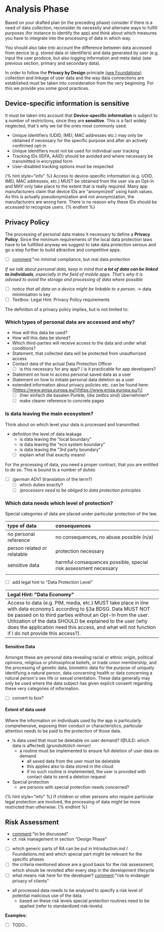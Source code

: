 # Analysis Phase

Based on your drafted plan \(in the preceding phase\) consider if there is a need of data collection, reconsider its necessity and alternate ways to fulfill purposes \(for instance to identify the app\) and think about which measures you have to integrate into the processing of data in which way. 

You should also take into account the difference between data accessed from device (e.g. stored data or identifiers) and data generated by user (e.g. input the user produce, but also logging information and meta data) \(see previous section, primary and secondary data\).

In order to follow the **Privacy by Design** principle [\(see Foundations\)](../foundations.md) collection and linkage of user data and the way data connections are established must be taken into consideration from the very beginning. For this we provide you some good practices.

## Device-specific information is sensitive

It must be taken into account that **Device-specific information** is subject to a number of restrictions, since they are **sensitive**. This is a fact widely neglected, that's why we list the ones most commonly used:

* Unique identifiers \(UDID, IMEI, MAC addresses etc.\) may only be obtained if necessary for the specific purpose and after an actively confirmed opt-in
* Unique identifiers must not be used for individual user tracking
* Tracking IDs \(IDFA, AAID\) should be avoided and where necessary be transmitted in encrypted form
* User-disabled tracking options must be respected 

{% hint style="info" %}
Access to device-specific information \(e.g. UDID, IMEI, MAC addresses, etc.\) MUST be obtained from the user via an Opt-In and MAY only take place to the extent that is really required. Many app manufacturers claim that device IDs are “anonymized” using hash values. As this is actually pseudonymization and not anonymization, the manufacturers are wrong here. There is no reason why these IDs should be accessed to recognize users.
{% endhint %}

## Privacy Policy

The processing of personal data makes it necessary to define a **Privacy Policy**. Since the minimum requirements of the local data protection laws have to be fullfilled anyway we suggest to take data protection serious and go a step further to build attractive and competitive apps.

* [ ] [comment](https://github.com/AppPETs/developer-guidelines/tree/5d6d22d22b2f697aeba374552a121460ae793d2a/%22/README.md):"no minimal compliance, but real data protection

_If we talk about personal data, keep in mind that **a lot of data can be linked to individuals**, especially in the field of mobile apps. That's why it is advised to avoid the storage and processing of data where possible_

* [ ] _notice that all data on a device might be linkable to a person._ -&gt; data minimisation is key
* [ ]  Textbox: Legal Hint: Privacy Policy requirements

The definition of a privacy policy implies, but is not limited to:

### Which types of personal data are accessed and why?

* How will this data be used?
* How will this data be stored?
* Which third-parties will receive access to the data and under what conditions?
* Statement, that collected data will be protected from unauthorized access
* Contact data of the actual Data Protection Officer
  * [ ] is this necessary for any app? / is it practicable for app developers?
* Statement on how to access personal saved data as a user
* Statement on how to initiate personal data deletion as a user
* extended information about privacy policies etc. can be found here: \[[https://www.enisa.europa.eu/](https://www.enisa.europa.eu/)\]
  * [ ] \(hier einfach die basalen Punkte, \(die zeitlos sind\) übernehmen\*
  * [ ] make clearer reference to concrete pages

### Is data leaving the main ecosystem?

Think about on which level your data is processed and transmitted.

* definition the level of data leakage
  * is data leaving the "local boundary" 
  * is data leaving the "eco system boundary"
  * is data leaving the "3rd party boundary"
  * [ ] explain what that exactly means!

For the processing of data, you need a proper contract, that you are entitled to do so. This is bound to a number of duties

* [ ] _\(german ADV\)_ \(translation of the term?\)
  * [ ] which duties exactly?
  * [ ] _\(processors need to be obliged to data protection principles_

### Which data needs which level of protection?

Special categories of data are placed under particular protection of the law.

| type of data | consequences |
| :--- | :--- |
| no personal reference | no consequences, no abuse possible \(n/a\) |
| person related or relatable | protection necessary |
| sensitive data | harmful consequences possible, special risk assessment necessary |
|  |  |

* [ ]  add legal hint to "Data Protection Level"



| Legal Hint: "Data Economy" |
| :--- |
| Access to data \(e.g. PIM, media, etc.\) MUST take place in line with data economy1 according to §3a BDSG. Data MUST NOT be passed on to third parties without an Opt-In from the user. Utilization of the data SHOULD be explained to the user \(why does the application need this access, and what will not function if I do not provide this access?\). |

#### Sensitive Data

Amongst these are personal data revealing racial or ethnic origin, political opinions, religious or philosophical beliefs, or trade union membership, and the processing of genetic data, biometric data for the purpose of uniquely identifying a natural person, data concerning health or data concerning a natural person's sex life or sexual orientation. These data generally may only be used where the data subject has given explicit consent regarding these very categories of information.

* [ ] convert to box?

#### Extent of data used

Where the information on individuals used by the app is particularly comprehensive, exposing their conduct or characteristics, particular attention needs to be paid to the protection of those data.

* Is data used that must be deletable on user demand? \(@ULD: which data is affected\) _\(grundsätzlich immer\)_
  * a routine must be implemented to ensure full deletion of user data on demand
    * all saved data from the user must be deletable
    * this applies also to data stored in the cloud
    * if no such routine is implemented, the user is provided with contact data to send a deletion request
* Special protection
  * are persons with special protection needs concerned?

{% hint style="info" %}
If children or other persons who require particular legal protection are involved, the processing of data might be more restricted than otherwise.
{% endhint %}

## 

## Risk Assessment

* [comment](https://github.com/AppPETs/developer-guidelines/tree/5d6d22d22b2f697aeba374552a121460ae793d2a/%22/README.md):"to be discussed"
* cf. risk management in section "Design Phase"



* [ ] which generic parts of RA can be put in Introduction.md / Foundations.md and which special part might be relevant for the specific phases
* [ ] the criteria mentioned above are a good basis for the risk assessment, which shoule be revisited after every step in the development lifecycle
* [ ] what means risk here for the developer? [comment](https://github.com/AppPETs/developer-guidelines/tree/5d6d22d22b2f697aeba374552a121460ae793d2a/%22/README.md):"risk to endanger privacy of clients"
* all processed data needs to be analysed to specify a risk level of potential malicious use of the data
  * based on these risk levels special protection routines need to be applied \(refer to standardized risk-levels\)

**Examples:**

* [ ] TODO...

